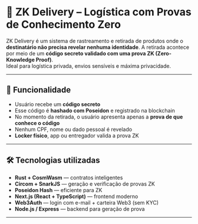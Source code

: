 # 🚚 ZK Delivery – Logística com Provas de Conhecimento Zero

ZK Delivery é um sistema de rastreamento e retirada de produtos onde o **destinatário não precisa revelar nenhuma identidade**. A retirada acontece por meio de um **código secreto validado com uma prova ZK (Zero-Knowledge Proof)**.  
Ideal para logística privada, envios sensíveis e máxima privacidade.

---

## 🔐 Funcionalidade

- Usuário recebe um **código secreto**
- Esse código é **hashado com Poseidon** e registrado na blockchain
- No momento da retirada, o usuário apresenta apenas a **prova de que conhece o código**
- Nenhum CPF, nome ou dado pessoal é revelado
- **Locker físico**, app ou entregador valida a prova ZK

---

## 🛠️ Tecnologias utilizadas

- **Rust + CosmWasm** — contratos inteligentes
- **Circom + SnarkJS** — geração e verificação de provas ZK
- **Poseidon Hash** — eficiente para ZK
- **Next.js (React + TypeScript)** — frontend moderno
- **Web3Auth** — login com e-mail + carteira Web3 (sem KYC)
- **Node.js / Express** — backend para geração de prova

---

